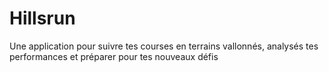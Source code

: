 # Hillsrun
Une application pour suivre tes courses en terrains vallonnés, analysés tes performances et préparer pour tes nouveaux défis
